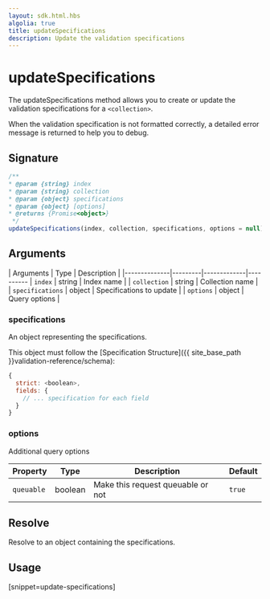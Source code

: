 ```yaml
---
layout: sdk.html.hbs
algolia: true
title: updateSpecifications
description: Update the validation specifications
---
```


# updateSpecifications

The updateSpecifications method allows you to create or update the validation specifications for a `<collection>`.

When the validation specification is not formatted correctly, a detailed error message is returned to help you to debug.

## Signature

```javascript
/**
* @param {string} index
* @param {string} collection
* @param {object} specifications
* @param {object} [options]
* @returns {Promise<object>}
 */
updateSpecifications(index, collection, specifications, options = null)
```

## Arguments

| Arguments    | Type    | Description |
|--------------|---------|-------------|----------
| ``index`` | string | Index name    |
| ``collection`` | string | Collection name    |
| ``specifications`` | object | Specifications to update  |
| ``options`` | object | Query options    |

### **specifications**

An object representing the specifications.  

This object must follow the [Specification Structure]({{ site_base_path }}validation-reference/schema):

```js
{
  strict: <boolean>,
  fields: {
    // ... specification for each field
  }
}
```

### **options**

Additional query options

| Property   | Type    | Description                       | Default |
| ---------- | ------- | --------------------------------- | ------- |
| `queuable` | boolean | Make this request queuable or not | `true`  |

## Resolve

Resolve to an object containing the specifications.

## Usage

[snippet=update-specifications]
